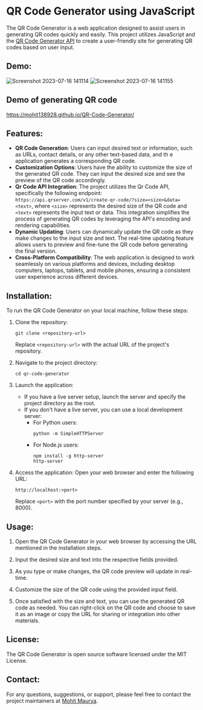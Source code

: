 # QR Code Generator using JavaScript

The QR Code Generator is a web application designed to assist users in generating QR codes quickly and easily. This project utilizes JavaScript and the [QR Code Generator API](https://goqr.me/api/) to create a user-friendly site for generating QR codes based on user input.

## Demo:
![Screenshot 2023-07-16 141114](https://github.com/Mohit138928/QR-Code-Generator/assets/63627791/72430fb0-c3d2-4f3a-8cd7-34cda87b82f8)
![Screenshot 2023-07-16 141155](https://github.com/Mohit138928/QR-Code-Generator/assets/63627791/af48ee16-e5fb-4c10-9b04-7eaff9d907fb)

## Demo of generating QR code 
https://mohit138928.github.io/QR-Code-Generator/

## Features:

- **QR Code Generation**: Users can input desired text or information, such as URLs, contact details, or any other text-based data, and th
e application generates a corresponding QR code.
- **Customization Options**: Users have the ability to customize the size of the generated QR code. They can input the desired size and see the preview of the QR code accordingly.
- **Qr Code API Integration**: The project utilizes the Qr Code API, specifically the following endpoint: `https://api.qrserver.com/v1/create-qr-code/?size=<size>&data=<text>`, where `<size>` represents the desired size of the QR code and `<text>` represents the input text or data. This integration simplifies the process of generating QR codes by leveraging the API's encoding and rendering capabilities.
- **Dynamic Updating**: Users can dynamically update the QR code as they make changes to the input size and text. The real-time updating feature allows users to preview and fine-tune the QR code before generating the final version.
- **Cross-Platform Compatibility**: The web application is designed to work seamlessly on various platforms and devices, including desktop computers, laptops, tablets, and mobile phones, ensuring a consistent user experience across different devices.

## Installation:

To run the QR Code Generator on your local machine, follow these steps:

1. Clone the repository:
   ```
   git clone <repository-url>
   ```
   Replace `<repository-url>` with the actual URL of the project's repository.

2. Navigate to the project directory:
   ```
   cd qr-code-generator
   ```

3. Launch the application:
   - If you have a live server setup, launch the server and specify the project directory as the root.
   - If you don't have a live server, you can use a local development server:
     - For Python users:
       ```
       python -m SimpleHTTPServer
       ```
     - For Node.js users:
       ```
       npm install -g http-server
       http-server
       ```

4. Access the application:
   Open your web browser and enter the following URL:
   ```
   http://localhost:<port>
   ```
   Replace `<port>` with the port number specified by your server (e.g., 8000).

## Usage:

1. Open the QR Code Generator in your web browser by accessing the URL mentioned in the installation steps.

2. Input the desired size and text into the respective fields provided.

3. As you type or make changes, the QR code preview will update in real-time.

4. Customize the size of the QR code using the provided input field.

5. Once satisfied with the size and text, you can use the generated QR code as needed. You can right-click on the QR code and choose to save it as an image or copy the URL for sharing or integration into other materials.

## License:

The QR Code Generator is open source software licensed under the MIT License.

## Contact:

For any questions, suggestions, or support, please feel free to contact the project maintainers at [Mohit Maurya](mauryamohit138@gmail.com).
